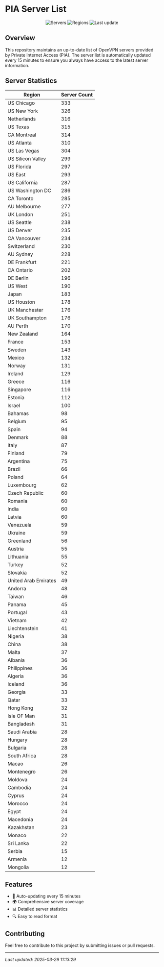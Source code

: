 # PIA Server List

<div align="center">

![Servers](https://img.shields.io/badge/servers-11,227-blue)
![Regions](https://img.shields.io/badge/regions-97-blue)
![Last update](https://img.shields.io/badge/Last_Updated-March_29_2025_06:13_EST-blue)

</div>

## Overview
This repository maintains an up-to-date list of OpenVPN servers provided by Private Internet Access (PIA). The server list is automatically updated every 15 minutes to ensure you always have access to the latest server information.

## Server Statistics
| Region | Server Count |
|--------|--------------|
| US Chicago                     | 333          |
| US New York                    | 326          |
| Netherlands                    | 316          |
| US Texas                       | 315          |
| CA Montreal                    | 314          |
| US Atlanta                     | 310          |
| US Las Vegas                   | 304          |
| US Silicon Valley              | 299          |
| US Florida                     | 297          |
| US East                        | 293          |
| US California                  | 287          |
| US Washington DC               | 286          |
| CA Toronto                     | 285          |
| AU Melbourne                   | 277          |
| UK London                      | 251          |
| US Seattle                     | 238          |
| US Denver                      | 235          |
| CA Vancouver                   | 234          |
| Switzerland                    | 230          |
| AU Sydney                      | 228          |
| DE Frankfurt                   | 221          |
| CA Ontario                     | 202          |
| DE Berlin                      | 196          |
| US West                        | 190          |
| Japan                          | 183          |
| US Houston                     | 178          |
| UK Manchester                  | 176          |
| UK Southampton                 | 176          |
| AU Perth                       | 170          |
| New Zealand                    | 164          |
| France                         | 153          |
| Sweden                         | 143          |
| Mexico                         | 132          |
| Norway                         | 131          |
| Ireland                        | 129          |
| Greece                         | 116          |
| Singapore                      | 116          |
| Estonia                        | 112          |
| Israel                         | 100          |
| Bahamas                        | 98           |
| Belgium                        | 95           |
| Spain                          | 94           |
| Denmark                        | 88           |
| Italy                          | 87           |
| Finland                        | 79           |
| Argentina                      | 75           |
| Brazil                         | 66           |
| Poland                         | 64           |
| Luxembourg                     | 62           |
| Czech Republic                 | 60           |
| Romania                        | 60           |
| India                          | 60           |
| Latvia                         | 60           |
| Venezuela                      | 59           |
| Ukraine                        | 59           |
| Greenland                      | 56           |
| Austria                        | 55           |
| Lithuania                      | 55           |
| Turkey                         | 52           |
| Slovakia                       | 52           |
| United Arab Emirates           | 49           |
| Andorra                        | 48           |
| Taiwan                         | 46           |
| Panama                         | 45           |
| Portugal                       | 43           |
| Vietnam                        | 42           |
| Liechtenstein                  | 41           |
| Nigeria                        | 38           |
| China                          | 38           |
| Malta                          | 37           |
| Albania                        | 36           |
| Philippines                    | 36           |
| Algeria                        | 36           |
| Iceland                        | 36           |
| Georgia                        | 33           |
| Qatar                          | 33           |
| Hong Kong                      | 32           |
| Isle OF Man                    | 31           |
| Bangladesh                     | 31           |
| Saudi Arabia                   | 28           |
| Hungary                        | 28           |
| Bulgaria                       | 28           |
| South Africa                   | 28           |
| Macao                          | 26           |
| Montenegro                     | 26           |
| Moldova                        | 24           |
| Cambodia                       | 24           |
| Cyprus                         | 24           |
| Morocco                        | 24           |
| Egypt                          | 24           |
| Macedonia                      | 24           |
| Kazakhstan                     | 23           |
| Monaco                         | 22           |
| Sri Lanka                      | 22           |
| Serbia                         | 15           |
| Armenia                        | 12           |
| Mongolia                       | 12           |

## Features
- 🔄 Auto-updating every 15 minutes
- 🌍 Comprehensive server coverage
- 📊 Detailed server statistics
- 🔍 Easy to read format

## Contributing
Feel free to contribute to this project by submitting issues or pull requests.

---
*Last updated: 2025-03-29 11:13:29*